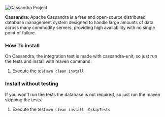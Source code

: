 
![Cassandra Project](https://jnosql.github.io/img/logos/cassandra.png)


**Cassandra**: Apache Cassandra is a free and open-source distributed database management system designed to handle large amounts of data across many commodity servers, providing high availability with no single point of failure.

### How To install

On Cassandra, the integration test is made with cassandra-unit, so just run the tests and install with maven command:
1. Execute the test `mvn clean install`

### Install without testing


If you won't run the tests the database is not required, so just run the maven skipping the tests.

1. Execute the test `mvn clean install -DskipTests`
